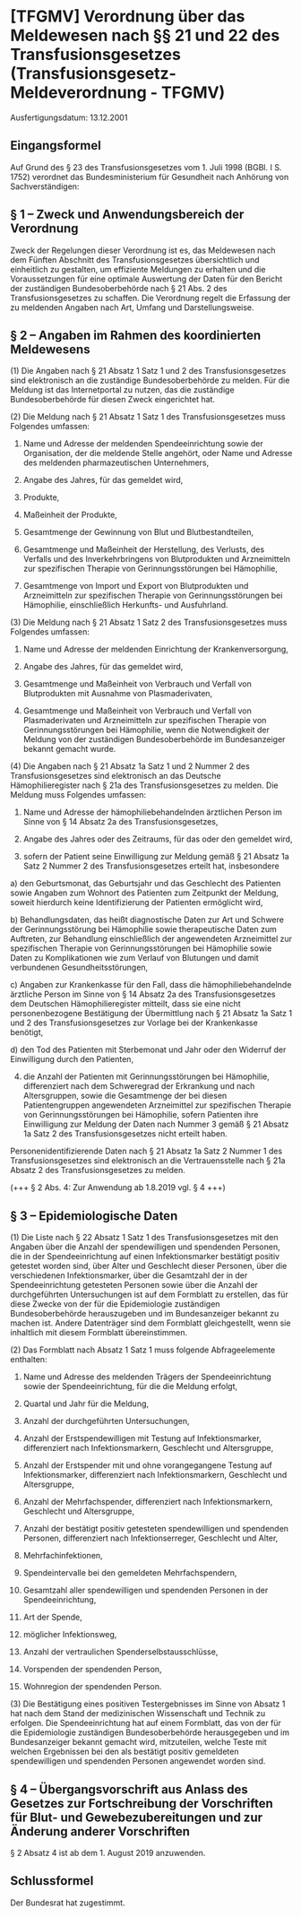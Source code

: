 # [TFGMV] Verordnung über das Meldewesen nach §§ 21 und 22 des Transfusionsgesetzes  (Transfusionsgesetz-Meldeverordnung - TFGMV)

Ausfertigungsdatum: 13.12.2001

 

## Eingangsformel

Auf Grund des § 23 des Transfusionsgesetzes vom 1. Juli 1998 (BGBl. I S. 1752) verordnet das Bundesministerium für Gesundheit nach Anhörung von Sachverständigen:


## § 1 – Zweck und Anwendungsbereich der Verordnung

Zweck der Regelungen dieser Verordnung ist es, das Meldewesen nach dem Fünften Abschnitt des Transfusionsgesetzes übersichtlich und einheitlich zu gestalten, um effiziente Meldungen zu erhalten und die Voraussetzungen für eine optimale Auswertung der Daten für den Bericht der zuständigen Bundesoberbehörde nach § 21 Abs. 2 des Transfusionsgesetzes zu schaffen. Die Verordnung regelt die Erfassung der zu meldenden Angaben nach Art, Umfang und Darstellungsweise.


## § 2 – Angaben im Rahmen des koordinierten Meldewesens

(1) Die Angaben nach § 21 Absatz 1 Satz 1 und 2 des Transfusionsgesetzes sind elektronisch an die zuständige Bundesoberbehörde zu melden. Für die Meldung ist das Internetportal zu nutzen, das die zuständige Bundesoberbehörde für diesen Zweck eingerichtet hat.

(2) Die Meldung nach § 21 Absatz 1 Satz 1 des Transfusionsgesetzes muss Folgendes umfassen:

1. Name und Adresse der meldenden Spendeeinrichtung sowie der Organisation, der die meldende Stelle angehört, oder Name und Adresse des meldenden pharmazeutischen Unternehmers,

2. Angabe des Jahres, für das gemeldet wird,

3. Produkte,

4. Maßeinheit der Produkte,

5. Gesamtmenge der Gewinnung von Blut und Blutbestandteilen,

6. Gesamtmenge und Maßeinheit der Herstellung, des Verlusts, des Verfalls und des Inverkehrbringens von Blutprodukten und Arzneimitteln zur spezifischen Therapie von Gerinnungsstörungen bei Hämophilie,

7. Gesamtmenge von Import und Export von Blutprodukten und Arzneimitteln zur spezifischen Therapie von Gerinnungsstörungen bei Hämophilie, einschließlich Herkunfts- und Ausfuhrland.

(3) Die Meldung nach § 21 Absatz 1 Satz 2 des Transfusionsgesetzes muss Folgendes umfassen:

1. Name und Adresse der meldenden Einrichtung der Krankenversorgung,

2. Angabe des Jahres, für das gemeldet wird,

3. Gesamtmenge und Maßeinheit von Verbrauch und Verfall von Blutprodukten mit Ausnahme von Plasmaderivaten,

4. Gesamtmenge und Maßeinheit von Verbrauch und Verfall von Plasmaderivaten und Arzneimitteln zur spezifischen Therapie von Gerinnungsstörungen bei Hämophilie, wenn die Notwendigkeit der Meldung von der zuständigen Bundesoberbehörde im Bundesanzeiger bekannt gemacht wurde.

(4) Die Angaben nach § 21 Absatz 1a Satz 1 und 2 Nummer 2 des Transfusionsgesetzes sind elektronisch an das Deutsche Hämophilieregister nach § 21a des Transfusionsgesetzes zu melden. Die Meldung muss Folgendes umfassen:

1. Name und Adresse der hämophiliebehandelnden ärztlichen Person im Sinne von § 14 Absatz 2a des Transfusionsgesetzes,

2. Angabe des Jahres oder des Zeitraums, für das oder den gemeldet wird,

3. sofern der Patient seine Einwilligung zur Meldung gemäß § 21 Absatz 1a Satz 2 Nummer 2 des Transfusionsgesetzes erteilt hat, insbesondere

a) den Geburtsmonat, das Geburtsjahr und das Geschlecht des Patienten sowie Angaben zum Wohnort des Patienten zum Zeitpunkt der Meldung, soweit hierdurch keine Identifizierung der Patienten ermöglicht wird,

b) Behandlungsdaten, das heißt diagnostische Daten zur Art und Schwere der Gerinnungsstörung bei Hämophilie sowie therapeutische Daten zum Auftreten, zur Behandlung einschließlich der angewendeten Arzneimittel zur spezifischen Therapie von Gerinnungsstörungen bei Hämophilie sowie Daten zu Komplikationen wie zum Verlauf von Blutungen und damit verbundenen Gesundheitsstörungen,

c) Angaben zur Krankenkasse für den Fall, dass die hämophiliebehandelnde ärztliche Person im Sinne von § 14 Absatz 2a des Transfusionsgesetzes dem Deutschen Hämophilieregister mitteilt, dass sie eine nicht personenbezogene Bestätigung der Übermittlung nach § 21 Absatz 1a Satz 1 und 2 des Transfusionsgesetzes zur Vorlage bei der Krankenkasse benötigt,

d) den Tod des Patienten mit Sterbemonat und Jahr oder den Widerruf der Einwilligung durch den Patienten,

4. die Anzahl der Patienten mit Gerinnungsstörungen bei Hämophilie, differenziert nach dem Schweregrad der Erkrankung und nach Altersgruppen, sowie die Gesamtmenge der bei diesen Patientengruppen angewendeten Arzneimittel zur spezifischen Therapie von Gerinnungsstörungen bei Hämophilie, sofern Patienten ihre Einwilligung zur Meldung der Daten nach Nummer 3 gemäß § 21 Absatz 1a Satz 2 des Transfusionsgesetzes nicht erteilt haben.

Personenidentifizierende Daten nach § 21 Absatz 1a Satz 2 Nummer 1 des Transfusionsgesetzes sind elektronisch an die Vertrauensstelle nach § 21a Absatz 2 des Transfusionsgesetzes zu melden.

(+++ § 2 Abs. 4: Zur Anwendung ab 1.8.2019 vgl. § 4 +++)


## § 3 – Epidemiologische Daten

(1) Die Liste nach § 22 Absatz 1 Satz 1 des Transfusionsgesetzes mit den Angaben über die Anzahl der spendewilligen und spendenden Personen, die in der Spendeeinrichtung auf einen Infektionsmarker bestätigt positiv getestet worden sind, über Alter und Geschlecht dieser Personen, über die verschiedenen Infektionsmarker, über die Gesamtzahl der in der Spendeeinrichtung getesteten Personen sowie über die Anzahl der durchgeführten Untersuchungen ist auf dem Formblatt zu erstellen, das für diese Zwecke von der für die Epidemiologie zuständigen Bundesoberbehörde herauszugeben und im Bundesanzeiger bekannt zu machen ist. Andere Datenträger sind dem Formblatt gleichgestellt, wenn sie inhaltlich mit diesem Formblatt übereinstimmen.

(2) Das Formblatt nach Absatz 1 Satz 1 muss folgende Abfrageelemente enthalten:

1. Name und Adresse des meldenden Trägers der Spendeeinrichtung sowie der Spendeeinrichtung, für die die Meldung erfolgt,

2. Quartal und Jahr für die Meldung,

3. Anzahl der durchgeführten Untersuchungen,

4. Anzahl der Erstspendewilligen mit Testung auf Infektionsmarker, differenziert nach Infektionsmarkern, Geschlecht und Altersgruppe,

5. Anzahl der Erstspender mit und ohne vorangegangene Testung auf Infektionsmarker, differenziert nach Infektionsmarkern, Geschlecht und Altersgruppe,

6. Anzahl der Mehrfachspender, differenziert nach Infektionsmarkern, Geschlecht und Altersgruppe,

7. Anzahl der bestätigt positiv getesteten spendewilligen und spendenden Personen, differenziert nach Infektionserreger, Geschlecht und Alter,

8. Mehrfachinfektionen,

9. Spendeintervalle bei den gemeldeten Mehrfachspendern,

10. Gesamtzahl aller spendewilligen und spendenden Personen in der Spendeeinrichtung,

11. Art der Spende,

12. möglicher Infektionsweg,

13. Anzahl der vertraulichen Spenderselbstausschlüsse,

14. Vorspenden der spendenden Person,

15. Wohnregion der spendenden Person.

(3) Die Bestätigung eines positiven Testergebnisses im Sinne von Absatz 1 hat nach dem Stand der medizinischen Wissenschaft und Technik zu erfolgen. Die Spendeeinrichtung hat auf einem Formblatt, das von der für die Epidemiologie zuständigen Bundesoberbehörde herausgegeben und im Bundesanzeiger bekannt gemacht wird, mitzuteilen, welche Teste mit welchen Ergebnissen bei den als bestätigt positiv gemeldeten spendewilligen und spendenden Personen angewendet worden sind.


## § 4 – Übergangsvorschrift aus Anlass des Gesetzes zur Fortschreibung der Vorschriften für Blut- und Gewebezubereitungen und zur Änderung anderer Vorschriften

§ 2 Absatz 4 ist ab dem 1. August 2019 anzuwenden.


## Schlussformel

Der Bundesrat hat zugestimmt.
